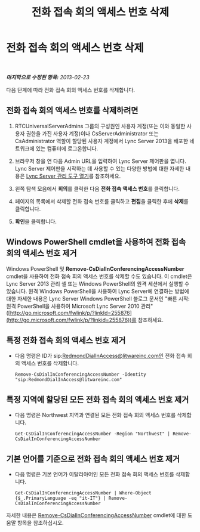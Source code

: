 ﻿---
title: 전화 접속 회의 액세스 번호 삭제
TOCTitle: 전화 접속 회의 액세스 번호 삭제
ms:assetid: 199c5d9c-0489-4ad5-a7f1-ca59fe0e6ac7
ms:mtpsurl: https://technet.microsoft.com/ko-kr/library/Gg520956(v=OCS.15)
ms:contentKeyID: 49302952
ms.date: 08/10/2015
mtps_version: v=OCS.15
ms.translationtype: HT
---

# 전화 접속 회의 액세스 번호 삭제

 

_**마지막으로 수정된 항목:** 2013-02-23_

다음 단계에 따라 전화 접속 회의 액세스 번호를 삭제합니다.

## 전화 접속 회의 액세스 번호를 삭제하려면

1.  RTCUniversalServerAdmins 그룹의 구성원인 사용자 계정(또는 이와 동일한 사용자 권한을 가진 사용자 계정)이나 CsServerAdministrator 또는 CsAdministrator 역할이 할당된 사용자 계정에서 Lync Server 2013을 배포한 네트워크에 있는 컴퓨터에 로그온합니다.

2.  브라우저 창을 연 다음 Admin URL을 입력하여 Lync Server 제어판을 엽니다. Lync Server 제어판을 시작하는 데 사용할 수 있는 다양한 방법에 대한 자세한 내용은 [Lync Server 관리 도구 열기](lync-server-2013-open-lync-server-administrative-tools.md)를 참조하세요.

3.  왼쪽 탐색 모음에서 **회의**를 클릭한 다음 **전화 접속 액세스 번호**를 클릭합니다.

4.  페이지의 목록에서 삭제할 전화 접속 번호를 클릭하고 **편집**을 클릭한 후에 **삭제**를 클릭합니다.

5.  **확인**을 클릭합니다.

## Windows PowerShell cmdlet을 사용하여 전화 접속 회의 액세스 번호 제거

Windows PowerShell 및 **Remove-CsDialInConferencingAccessNumber** cmdlet을 사용하여 전화 접속 회의 액세스 번호를 삭제할 수도 있습니다. 이 cmdlet은 Lync Server 2013 관리 셸 또는 Windows PowerShell의 원격 세션에서 실행할 수 있습니다. 원격 Windows PowerShell을 사용하여 Lync Server에 연결하는 방법에 대한 자세한 내용은 Lync Server Windows PowerShell 블로그 문서인 "빠른 시작: 원격 PowerShell을 사용하여 Microsoft Lync Server 2010 관리"([http://go.microsoft.com/fwlink/p/?linkId=255876](http://go.microsoft.com/fwlink/p/?linkid=255876))를 참조하세요.

## 특정 전화 접속 회의 액세스 번호 제거

  - 다음 명령은 ID가 sip:RedmondDialInAccess@litwareinc.com인 전화 접속 회의 액세스 번호를 삭제합니다.
    
        Remove-CsDialInConferencingAccessNumber -Identity "sip:RedmondDialInAccess@litwareinc.com"

## 특정 지역에 할당된 모든 전화 접속 회의 액세스 번호 제거

  - 다음 명령은 Northwest 지역과 연결된 모든 전화 접속 회의 액세스 번호를 삭제합니다.
    
        Get-CsDialInConferencingAccessNumber -Region "Northwest" | Remove-CsDialInConferencingAccessNumber

## 기본 언어를 기준으로 전화 접속 회의 액세스 번호 제거

  - 다음 명령은 기본 언어가 이탈리아어인 모든 전화 접속 회의 액세스 번호를 삭제합니다.
    
        Get-CsDialInConferencingAccessNumber | Where-Object {$_.PrimaryLanguage -eq "it-IT"} | Remove-CsDialInConferencingAccessNumber

자세한 내용은 [Remove-CsDialInConferencingAccessNumber](remove-csdialinconferencingaccessnumber.md) cmdlet에 대한 도움말 항목을 참조하십시오.

